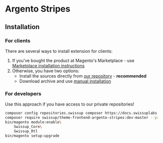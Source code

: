 # Argento Stripes

## Installation

### For clients

There are several ways to install extension for clients:

 1. If you've bought the product at Magento's Marketplace - use
    [Marketplace installation instructions](https://docs.magento.com/marketplace/user_guide/buyers/install-extension.html)
 2. Otherwise, you have two options:
    - Install the sources directly from [our repository](https://docs.swissuplabs.com/m2/argento/installation/composer/) - **recommended**
    - Download archive and use [manual installation](https://docs.swissuplabs.com/m2/argento/installation/manual/)

### For developers

Use this approach if you have access to our private repositories!

```bash
composer config repositories.swissup composer https://docs.swissuplabs.com/packages/
composer require swissup/theme-frontend-argento-stripes:dev-master --prefer-source
bin/magento module:enable\
    Swissup_Core\
    Swissup_Rtl
bin/magento setup:upgrade
```
